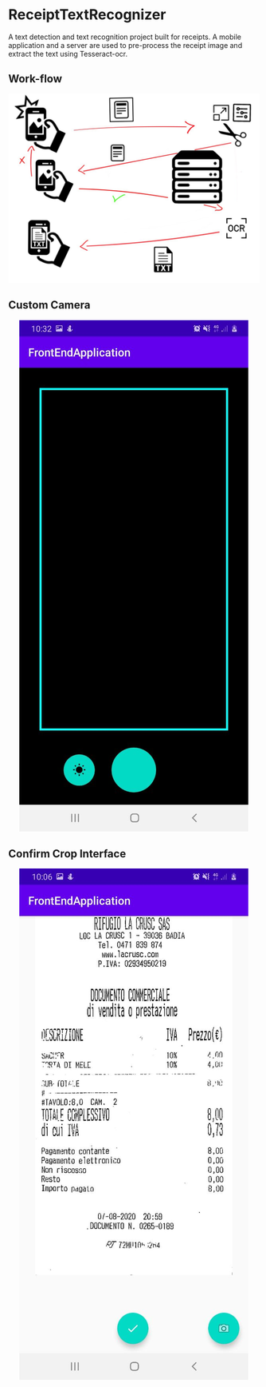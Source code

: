 # ReceiptTextRecognizer

A text detection and text recognition project built for receipts. A mobile application and a server are used to pre-process the receipt image and extract the text using Tesseract-ocr.

## Work-flow
<center><img src="./MobileApplication/img/Aggiunta step.jpg"></center>

## Custom Camera
<center><img src="./MobileApplication/img/Camera.jpg"></center>

## Confirm Crop Interface
<center><img src="./MobileApplication/img/Confirm_interface.jpg"></center>




